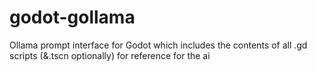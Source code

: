 # godot-gollama
Ollama prompt interface for Godot which includes the contents of all .gd scripts (&amp;.tscn optionally) for reference for the ai

